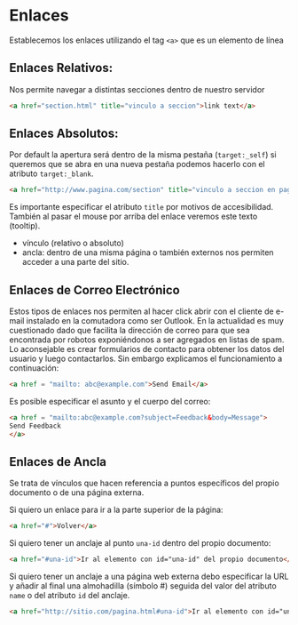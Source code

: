 # Enlaces
Establecemos los enlaces utilizando el tag `<a>` que es un elemento de línea
## Enlaces Relativos:
Nos permite navegar a distintas secciones dentro de nuestro servidor
```html
<a href="section.html" title="vinculo a seccion">link text</a>
```

## Enlaces Absolutos:
Por default la apertura será dentro de la misma pestaña (`target:_self`) si queremos que se abra en una nueva pestaña podemos hacerlo con el atributo `target:_blank`.

```html
<a href="http://www.pagina.com/section" title="vinculo a seccion en pagina">link text</a>
```

Es importante especificar el atributo `title` por motivos de accesibilidad. También al pasar el mouse por arriba del enlace veremos este texto (tooltip).

* vínculo (relativo o absoluto)
* ancla: dentro de una misma página o también externos nos permiten acceder a una parte del sitio.
## Enlaces de Correo Electrónico
Estos tipos de enlaces nos permiten al hacer click abrir con el cliente de e-mail instalado en la comutadora como ser Outlook.
En la actualidad es muy cuestionado dado que facilita la dirección de correo para que sea encontrada por robotos exponiéndonos a ser agregados en listas de spam.
Lo aconsejable es crear formularios de contacto para obtener los datos del usuario y luego contactarlos. Sin embargo explicamos el funcionamiento a continuación:
```html
<a href = "mailto: abc@example.com">Send Email</a>
```
Es posible especificar el asunto y el cuerpo del correo:
```html
<a href = "mailto:abc@example.com?subject=Feedback&body=Message">
Send Feedback
</a>
```
## Enlaces de Ancla
Se trata de vínculos que hacen referencia a puntos específicos del propio documento o de una página externa.

Si quiero un enlace para ir a la parte superior de la página:
```html
<a href="#">Volver</a>
```
Si quiero tener un anclaje al punto `una-id` dentro del propio documento:
```html
<a href="#una-id">Ir al elemento con id="una-id" del propio documento</a>
```
Si quiero tener un anclaje a una página web externa debo especificar la URL y añadir al final una almohadilla (símbolo #) seguida del valor del atributo `name` o del atributo `id` del anclaje.
```html
<a href="http://sitio.com/pagina.html#una-id">Ir al elemento con id="una-id"</a>
```
```